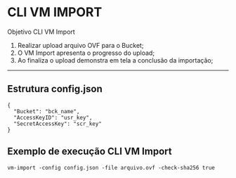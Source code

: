 # CLI VM IMPORT
Objetivo CLI VM Import

1. Realizar upload arquivo OVF para o Bucket;
2. O VM Import apresenta o progresso do upload;
3. Ao finaliza o upload demonstra em tela a conclusão da importação;

----------------------------------------------------------------

## Estrutura config.json
```
{
  "Bucket": "bck_name",
  "AccessKeyID": "usr_key",
  "SecretAccessKey": "scr_key"
}
```

## Exemplo de execução CLI VM Import
```
vm-import -config config.json -file arquivo.ovf -check-sha256 true
```

